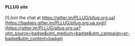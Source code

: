 #### PLLUG site

[![Join the chat at https://gitter.im/PLLUG/pllug.org.ua](https://badges.gitter.im/PLLUG/pllug.org.ua.svg)](https://gitter.im/PLLUG/pllug.org.ua?utm_source=badge&utm_medium=badge&utm_campaign=pr-badge&utm_content=badge)
